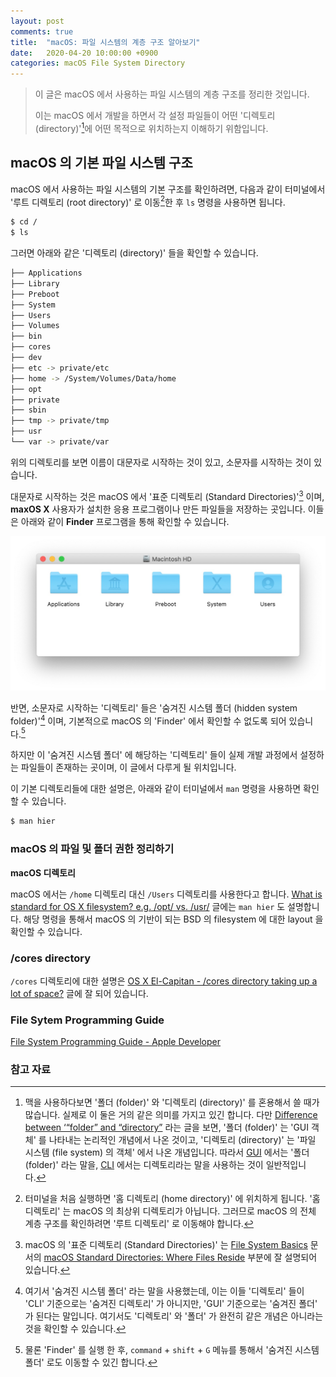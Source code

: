 ```yaml
---
layout: post
comments: true
title:  "macOS: 파일 시스템의 계층 구조 알아보기"
date:   2020-04-20 10:00:00 +0900
categories: macOS File System Directory
---
```


> 이 글은 macOS 에서 사용하는 파일 시스템의 계층 구조를 정리한 것입니다.
>
> 이는 macOS 에서 개발을 하면서 각 설정 파일들이 어떤 '디렉토리 (directory)'[^directory-and-folder]에 어떤 목적으로 위치하는지 이해하기 위함입니다.

## macOS 의 기본 파일 시스템 구조

macOS 에서 사용하는 파일 시스템의 기본 구조를 확인하려면, 다음과 같이 터미널에서 '루트 디렉토리 (root directory)' 로 이동[^move-to-root-directory]한 후 `ls` 명령을 사용하면 됩니다.

```sh
$ cd /
$ ls
```

그러면 아래와 같은 '디렉토리 (directory)' 들을 확인할 수 있습니다.

```sh
├── Applications
├── Library
├── Preboot
├── System
├── Users
├── Volumes
├── bin
├── cores
├── dev
├── etc -> private/etc
├── home -> /System/Volumes/Data/home
├── opt
├── private
├── sbin
├── tmp -> private/tmp
├── usr
└── var -> private/var
```

위의 디렉토리를 보면 이름이 대문자로 시작하는 것이 있고, 소문자를 시작하는 것이 있습니다.

대문자로 시작하는 것은 macOS 에서 '표준 디렉토리 (Standard Directories)'[^standard-directories] 이며, **maxOS X** 사용자가 설치한 응용 프로그램이나 만든 파일들을 저장하는 곳입니다. 이들은 아래와 같이 **Finder** 프로그램을 통해 확인할 수 있습니다.

![macOS standard directories](/assets/macOS/Directory/standard-directories.jpg)

반면, 소문자로 시작하는 '디렉토리' 들은 '숨겨진 시스템 폴더 (hidden system folder)'[^hidden-folder] 이며, 기본적으로 macOS 의 'Finder' 에서 확인할 수 없도록 되어 있습니다.[^finder]

하지만 이 '숨겨진 시스템 폴더' 에 해당하는 '디렉토리' 들이 실제 개발 과정에서 설정하는 파일들이 존재하는 곳이며, 이 글에서 다루게 될 위치입니다.

이 기본 디렉토리들에 대한 설명은, 아래와 같이 터미널에서 `man` 명령을 사용하면 확인 할 수 있습니다.

```sh
$ man hier
```

### macOS 의 파일 및 폴더 권한 정리하기

**macOS 디렉토리**

macOS 에서는 `/home` 디렉토리 대신 `/Users` 디렉토리를 사용한다고 합니다. [What is standard for OS X filesystem? e.g. /opt/ vs. /usr/](https://apple.stackexchange.com/questions/119230/what-is-standard-for-os-x-filesystem-e-g-opt-vs-usr) 글에는 `man hier` 도 설명합니다. 해당 명령을 통해서 macOS 의 기반이 되는 BSD 의 filesystem 에 대한 layout 을 확인할 수 있습니다.

### /cores directory

`/cores` 디렉토리에 대한 설명은 [OS X El-Capitan - /cores directory taking up a lot of space?](https://apple.stackexchange.com/questions/215410/os-x-el-capitan-cores-directory-taking-up-a-lot-of-space) 글에 잘 되어 있습니다.

### File Sytem Programming Guide

[File System Programming Guide - Apple Developer](https://developer.apple.com/library/archive/documentation/FileManagement/Conceptual/FileSystemProgrammingGuide/Introduction/Introduction.html)

### 참고 자료

[^directory-and-folder]: 맥을 사용하다보면 '폴더 (folder)' 와 '디렉토리 (directory)' 를 혼용해서 쓸 때가 많습니다. 실제로 이 둘은 거의 같은 의미를 가지고 있긴 합니다. 다만 [Difference between ‘“folder” and “directory”](https://english.stackexchange.com/questions/113606/difference-between-folder-and-directory) 라는 글을 보면, '폴더 (folder)' 는 'GUI 객체' 를 나타내는 논리적인 개념에서 나온 것이고, '디렉토리 (directory)' 는 '파일 시스템 (file system) 의 객체' 에서 나온 개념입니다. 따라서 [GUI](https://en.wikipedia.org/wiki/Graphical_user_interface) 에서는 '폴더 (folder)' 라는 말을, [CLI](https://en.wikipedia.org/wiki/Command-line_interface) 에서는 디렉토리라는 말을 사용하는 것이 일반적입니다.  

[^move-to-root-directory]: 터미널을 처음 실행하면 '홈 디렉토리 (home directory)' 에 위치하게 됩니다. '홈 디렉토리' 는 macOS 의 최상위 디렉토리가 아닙니다. 그러므로 macOS 의 전체 계층 구조를 확인하려면 '루트 디렉토리' 로 이동해야 합니다.

[^standard-directories]: macOS 의 '표준 디렉토리 (Standard Directories)' 는 [File System Basics](https://developer.apple.com/library/archive/documentation/FileManagement/Conceptual/FileSystemProgrammingGuide/FileSystemOverview/FileSystemOverview.html#//apple_ref/doc/uid/TP40010672-CH2-SW2) 문서의 [macOS Standard Directories: Where Files Reside](https://developer.apple.com/library/archive/documentation/FileManagement/Conceptual/FileSystemProgrammingGuide/FileSystemOverview/FileSystemOverview.html#//apple_ref/doc/uid/TP40010672-CH2-SW6) 부분에 잘 설명되어 있습니다.

[^hidden-folder]: 여기서 '숨겨진 시스템 폴더' 라는 말을 사용했는데, 이는 이들 '디렉토리' 들이 'CLI' 기준으로는 '숨겨진 디렉토리' 가 아니지만, 'GUI' 기준으로는 '숨겨진 폴더' 가 된다는 말입니다. 여기서도 '디렉토리' 와 '폴더' 가 완전히 같은 개념은 아니라는 것을 확인할 수 있습니다.

[^finder]: 물론 'Finder' 를 실행 한 후, `command` + `shift` + `G` 메뉴를 통해서 '숨겨진 시스템 폴더' 로도 이동할 수 있긴 합니다.
